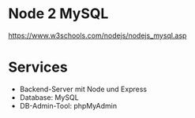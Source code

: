 # Node 2 MySQL

https://www.w3schools.com/nodejs/nodejs_mysql.asp

# Services
- Backend-Server mit Node und Express
- Database: MySQL
- DB-Admin-Tool: phpMyAdmin
